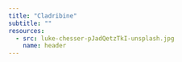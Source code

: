 ```yaml
---
title: "Cladribine"
subtitle: ""
resources:
  - src: luke-chesser-pJadQetzTkI-unsplash.jpg
    name: header
---
```

